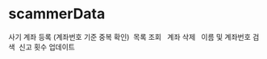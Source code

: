 # scammerData

사기 계좌 등록 (계좌번호 기준 중복 확인)&nbsp;
목록 조회 &nbsp;
계좌 삭제 &nbsp;
이름 및 계좌번호 검색&nbsp;
신고 횟수 업데이트&nbsp;



